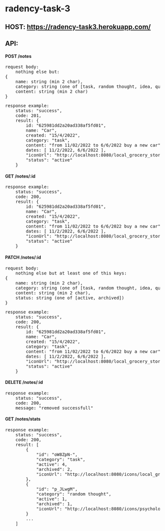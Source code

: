 # radency-task-3

## HOST: https://radency-task3.herokuapp.com/

## API:

#### POST /notes

<pre>
request body:
    nothing else but:
{
    name: string (min 2 char),
    category: string (one of [task, random thought, idea, quote]),
    content: string (min 2 char)
}
</pre>

<pre>
response example:
    status: "success",
    code: 201,
    result: {
        id: "625981dd2a20ad338af5fd01",
        name: "Car",
        created: "15/4/2022",
        category: "task",
        content: "from 11/02/2022 to 6/6/2022 buy a new car",
        dates: [ 11/2/2022, 6/6/2022 ],
        "iconUrl": "http://localhost:8080/local_grocery_store.svg",
        "status": "active"
    }
</pre>

#### GET /notes/:id

<pre>
response example:
    status: "success",
    code: 200,
    result: {
        id: "625981dd2a20ad338af5fd01",
        name: "Car",
        created: "15/4/2022",
        category: "task",
        content: "from 11/02/2022 to 6/6/2022 buy a new car",
        dates: [ 11/2/2022, 6/6/2022 ],
        "iconUrl": "http://localhost:8080/local_grocery_store.svg",
        "status": "active"
    }
</pre>

#### PATCH /notes/:id

<pre>
request body:
    nothing else but at least one of this keys:
{
    name: string (min 2 char),
    category: string (one of [task, random thought, idea, quote]),
    content: string (min 2 char),
    status: string (one of [active, archived])
}
</pre>

<pre>
response example:
    status: "success",
    code: 200,
    result: {
        id: "625981dd2a20ad338af5fd01",
        name: "Car",
        created: "15/4/2022",
        category: "task",
        content: "from 11/02/2022 to 6/6/2022 buy a new car",
        dates: [ 11/2/2022, 6/6/2022 ],
        "iconUrl": "http://localhost:8080/local_grocery_store.svg",
        "status": "active"
    }
</pre>

#### DELETE /notes/:id

<pre>
response example:
    status: "success",
    code: 200,
    message: "removed successfull"
</pre>

#### GET /notes/stats

<pre>
response example:
    status: "success",
    code: 200,
    result: [
        {
            "id": "oW8ZpN-",
            "category": "task",
            "active": 4,
            "archived": 2,
            "iconUrl": "http://localhost:8080/icons/local_grocery_store.svg"
        },
        {
            "id": "p_JLwgM",
            "category": "random thought",
            "active": 1,
            "archived": 1,
            "iconUrl": "http://localhost:8080/icons/psychology.svg"
        }
        ...
    ]
</pre>
